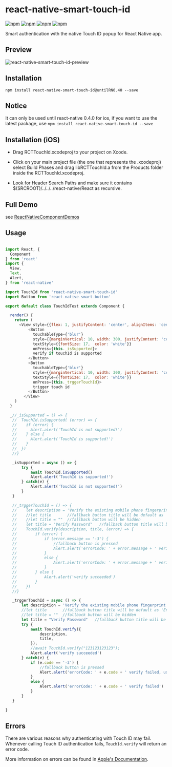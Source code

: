 # react-native-smart-touch-id

[![npm](https://img.shields.io/npm/v/react-native-smart-touch-id.svg)](https://www.npmjs.com/package/react-native-smart-touch-id)
[![npm](https://img.shields.io/npm/dm/react-native-smart-touch-id.svg)](https://www.npmjs.com/package/react-native-smart-touch-id)
[![npm](https://img.shields.io/npm/dt/react-native-smart-touch-id.svg)](https://www.npmjs.com/package/react-native-smart-touch-id)
[![npm](https://img.shields.io/npm/l/react-native-smart-touch-id.svg)](https://github.com/react-native-component/react-native-smart-touch-id/blob/master/LICENSE)

Smart authentication with the native Touch ID popup for React Native app.

## Preview

![react-native-smart-touch-id-preview][1]

## Installation

```
npm install react-native-smart-touch-id@untilRN0.40 --save
```

## Notice

It can only be used until react-native 0.4.0 for ios, if you want to use the latest package, use `npm install react-native-smart-touch-id --save`

## Installation (iOS)

* Drag RCTTouchId.xcodeproj to your project on Xcode.

* Click on your main project file (the one that represents the .xcodeproj) select Build Phases and drag libRCTTouchId.a from the Products folder inside the RCTTouchId.xcodeproj.

* Look for Header Search Paths and make sure it contains $(SRCROOT)/../../../react-native/React as recursive.

## Full Demo

see [ReactNativeComponentDemos][0]

## Usage

```js

import React, {
  Component
} from 'react'
import {
  View,
  Text,
  Alert,
} from 'react-native'

import TouchId from 'react-native-smart-touch-id'
import Button from 'react-native-smart-button'

export default class TouchIdTest extends Component {

  render() {
    return (
      <View style={{flex: 1, justifyContent: 'center', alignItems: 'center', }}>
          <Button
            touchableType={'blur'}
            style={{marginVertical: 10, width: 300, justifyContent: 'center', height: 40, backgroundColor: 'red', borderRadius: 3, borderWidth: StyleSheet.hairlineWidth, borderColor: 'red', justifyContent: 'center',}}
            textStyle={{fontSize: 17,  color: 'white'}}
            onPress={this._isSupported}>
            verify if touchId is supported
          </Button>
          <Button
            touchableType={'blur'}
            style={{marginVertical: 10, width: 300, justifyContent: 'center', height: 40, backgroundColor: 'red', borderRadius: 3, borderWidth: StyleSheet.hairlineWidth, borderColor: 'red', justifyContent: 'center',}}
            textStyle={{fontSize: 17,  color: 'white'}}
            onPress={this._trggerTouchId}>
            trigger touch id
          </Button>
        </View>
    )
  }

  _//_isSupported = () => {
   //  TouchId.isSupported( (error) => {
   //    if (error) {
   //      Alert.alert('TouchId is not supported!')
   //    } else {
   //      Alert.alert('TouchId is supported!')
   //    }
   //  })
   //}

   _isSupported = async () => {
       try {
           await TouchId.isSupported()
           Alert.alert('TouchId is supported!')
       } catch(e) {
           Alert.alert('TouchId is not supported!')
       }
   }

   //_trggerTouchId = () => {
   //    let description = 'Verify the existing mobile phone fingerprint using the home key'
   //    //let title       //fallback button title will be default as 'Enter Password'(localized)
   //    //let title = ""  //fallback button will be hidden
   //    let title = "Verify Password"   //fallback button title will be 'Verify Password'(unlocalized)
   //    TouchId.verify(description, title, (error) => {
   //        if (error) {
   //            if (error.message == '-3') {
   //                //fallback button is pressed
   //                Alert.alert('errorCode: ' + error.message + ' verify failed, user wants to ' + title)
   //            }
   //            else {
   //                Alert.alert('errorCode: ' + error.message + ' verify failed')
   //            }
   //        } else {
   //            Alert.alert('verify succeeded')
   //        }
   //    })
   //}

   _trggerTouchId = async () => {
       let description = 'Verify the existing mobile phone fingerprint using the home key'
       //let title       //fallback button title will be default as 'Enter Password'(localized)
       //let title = ""  //fallback button will be hidden
       let title = "Verify Password"   //fallback button title will be 'Verify Password'(unlocalized)
       try {
           await TouchId.verify({
               description,
               title,
           });
           //await TouchId.verify("123123123123");
           Alert.alert('verify succeeded')
       } catch(e) {
           if (e.code == '-3') {
               //fallback button is pressed
               Alert.alert('errorCode: ' + e.code + ' verify failed, user wants to ' + title)
           }
           else {
               Alert.alert('errorCode: ' + e.code + ' verify failed')
           }
       }
   }

}

```

## Errors

There are various reasons why authenticating with Touch ID may fail.
Whenever calling Touch ID authentication fails, `TouchId.verify` will return an error code.

More information on errors can be found in [Apple's Documentation][2].

[0]: https://github.com/cyqresig/ReactNativeComponentDemos
[1]: http://cyqresig.github.io/img/react-native-smart-touch-id-preview-v1.0.2.gif
[2]: https://developer.apple.com/library/prerelease/ios/documentation/LocalAuthentication/Reference/LAContext_Class/index.html#//apple_ref/c/tdef/LAError